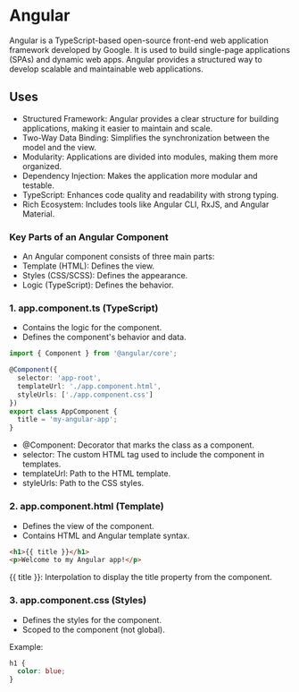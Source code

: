 # Angular
Angular is a TypeScript-based open-source front-end web application framework developed by Google. It is used to build single-page applications (SPAs) and dynamic web apps. Angular provides a structured way to develop scalable and maintainable web applications.

## Uses
- Structured Framework: Angular provides a clear structure for building applications, making it easier to maintain and scale.
- Two-Way Data Binding: Simplifies the synchronization between the model and the view.
- Modularity: Applications are divided into modules, making them more organized.
- Dependency Injection: Makes the application more modular and testable.
- TypeScript: Enhances code quality and readability with strong typing.
- Rich Ecosystem: Includes tools like Angular CLI, RxJS, and Angular Material.

### Key Parts of an Angular Component
- An Angular component consists of three main parts:
- Template (HTML): Defines the view.
- Styles (CSS/SCSS): Defines the appearance.
- Logic (TypeScript): Defines the behavior.

### 1. app.component.ts (TypeScript)
- Contains the logic for the component.
- Defines the component's behavior and data.

```typescript
import { Component } from '@angular/core';

@Component({
  selector: 'app-root',
  templateUrl: './app.component.html',
  styleUrls: ['./app.component.css']
})
export class AppComponent {
  title = 'my-angular-app';
}
```

- @Component: Decorator that marks the class as a component.
- selector: The custom HTML tag used to include the component in templates.
- templateUrl: Path to the HTML template.
- styleUrls: Path to the CSS styles.

### 2. app.component.html (Template)
- Defines the view of the component.
- Contains HTML and Angular template syntax.

```html
<h1>{{ title }}</h1>
<p>Welcome to my Angular app!</p>
```
{{ title }}: Interpolation to display the title property from the component.

### 3. app.component.css (Styles)
- Defines the styles for the component.
- Scoped to the component (not global).

Example:

```css
h1 {
  color: blue;
}
```
